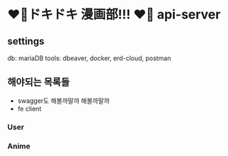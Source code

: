 # ❤️‍🔥ドキドキ 漫画部!!! ❤️‍🔥 api-server

## settings

db: mariaDB
tools: dbeaver, docker, erd-cloud, postman

## 해야되는 목록들

- swagger도 해볼까말까 해볼까말까
- fe client

### User

### Anime



